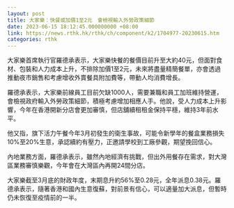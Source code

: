 ```yaml
---
layout: post
title: 大家樂：快餐或加價1至2元　會檢視輸入外勞政策細節
date: 2023-06-15 18:12:45.000000000 +08:00
link: https://news.rthk.hk/rthk/ch/component/k2/1704977-20230615.htm
categories: rthk
---
```


大家樂首席執行官羅德承表示，大家樂快餐的餐價目前升至大約40元，但面對食材、包裝和人力成本上升，不排除加價1至2元，未來將盡量精簡餐單，亦會透過推動夜市銷售和考慮增收外賣餐具附加費等，帶動人均消費增長。

羅德承表示，大家樂前線員工目前欠缺1000人，需要兼職和員工加班維持營運，會檢視政府輸入外勞政策細節，積極考慮增加相應人手。他說，受人力成本上升影響，今年在香港開新分店會更加審慎，但店舖續租租金保持平穩，維持3年前水平。

他又指，旗下活力午餐今年3月初發生的衛生事故，可能令新學年的餐盒業務損失10%至20%生意，承認續約有壓力，正邀請學校到工廠參觀，期望挽回信心。

內地業務方面，羅德承表示，雖然內地經濟有挑戰，但出外用餐存在需求，對大灣區業務審慎樂觀，今年會在大灣區內再開24間分店。

大家樂截至3月底的財政年度，末期息升約56%至0.28元，全年派息0.38元。羅德承表示，隨著香港和國內生意復蘇，對前景有信心，可以適量加大派息，但暫時仍未恢復至疫情前的一半。
